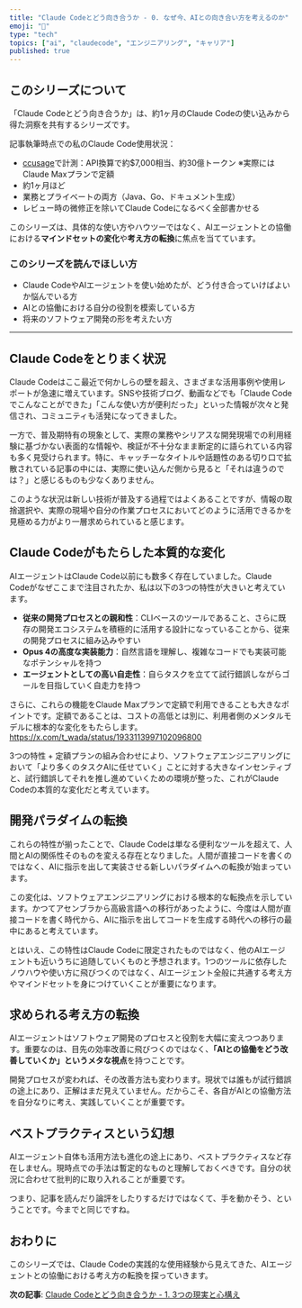 ```yaml
---
title: "Claude Codeとどう向き合うか - 0. なぜ今、AIとの向き合い方を考えるのか"
emoji: "🎯"
type: "tech"
topics: ["ai", "claudecode", "エンジニアリング", "キャリア"]
published: true
---
```


## このシリーズについて

「Claude Codeとどう向き合うか」は、約1ヶ月のClaude Codeの使い込みから得た洞察を共有するシリーズです。

記事執筆時点での私のClaude Code使用状況：

- [ccusage](https://github.com/ryoppippi/ccusage)で計測：API換算で約$7,000相当、約30億トークン ※実際にはClaude Maxプランで定額
- 約1ヶ月ほど
- 業務とプライベートの両方（Java、Go、ドキュメント生成）
- レビュー時の微修正を除いてClaude Codeになるべく全部書かせる

このシリーズは、具体的な使い方やハウツーではなく、AIエージェントとの協働における**マインドセットの変化**や**考え方の転換**に焦点を当てています。

### このシリーズを読んでほしい方

- Claude CodeやAIエージェントを使い始めたが、どう付き合っていけばよいか悩んでいる方
- AIとの協働における自分の役割を模索している方
- 将来のソフトウェア開発の形を考えたい方

---

## Claude Codeをとりまく状況

Claude Codeはここ最近で何かしらの壁を超え、さまざまな活用事例や使用レポートが急速に増えています。SNSや技術ブログ、動画などでも「Claude Codeでこんなことができた」「こんな使い方が便利だった」といった情報が次々と発信され、コミュニティも活発になってきました。

一方で、普及期特有の現象として、実際の業務やシリアスな開発現場での利用経験に基づかない表面的な情報や、検証が不十分なまま断定的に語られている内容も多く見受けられます。特に、キャッチーなタイトルや話題性のある切り口で拡散されている記事の中には、実際に使い込んだ側から見ると「それは違うのでは？」と感じるものも少なくありません。

このような状況は新しい技術が普及する過程ではよくあることですが、情報の取捨選択や、実際の現場や自分の作業プロセスにおいてどのように活用できるかを見極める力がより一層求められていると感じます。

## Claude Codeがもたらした本質的な変化

AIエージェントはClaude Code以前にも数多く存在していました。Claude Codeがなぜここまで注目されたか、私は以下の3つの特性が大きいと考えています。

- **従来の開発プロセスとの親和性**：CLIベースのツールであること、さらに既存の開発エコシステムを積極的に活用する設計になっていることから、従来の開発プロセスに組み込みやすい
- **Opus 4の高度な実装能力**：自然言語を理解し、複雑なコードでも実装可能なポテンシャルを持つ
- **エージェントとしての高い自走性**：自らタスクを立てて試行錯誤しながらゴールを目指していく自走力を持つ

さらに、これらの機能をClaude Maxプランで定額で利用できることも大きなポイントです。定額であることは、コストの高低とは別に、利用者側のメンタルモデルに根本的な変化をもたらします。
<https://x.com/t_wada/status/1933113997102096800>

3つの特性 + 定額プランの組み合わせにより、ソフトウェアエンジニアリングにおいて「より多くのタスクAIに任せていく」ことに対する大きなインセンティブと、試行錯誤してそれを推し進めていくための環境が整った、これがClaude Codeの本質的な変化だと考えています。

## 開発パラダイムの転換

これらの特性が揃ったことで、Claude Codeは単なる便利なツールを超えて、人間とAIの関係性そのものを変える存在となりました。人間が直接コードを書くのではなく、AIに指示を出して実装させる新しいパラダイムへの転換が始まっています。

この変化は、ソフトウェアエンジニアリングにおける根本的な転換点を示しています。かつてアセンブラから高級言語への移行があったように、今度は人間が直接コードを書く時代から、AIに指示を出してコードを生成する時代への移行の最中にあると考えています。

とはいえ、この特性はClaude Codeに限定されたものではなく、他のAIエージェントも近いうちに追随していくものと予想されます。1つのツールに依存したノウハウや使い方に飛びつくのではなく、AIエージェント全般に共通する考え方やマインドセットを身につけていくことが重要になります。

## 求められる考え方の転換

AIエージェントはソフトウェア開発のプロセスと役割を大幅に変えつつあります。重要なのは、目先の効率改善に飛びつくのではなく、**「AIとの協働をどう改善していくか」というメタな視点**を持つことです。

開発プロセスが変われば、その改善方法も変わります。現状では誰もが試行錯誤の途上にあり、正解はまだ見えていません。だからこそ、各自がAIとの協働方法を自分なりに考え、実践していくことが重要です。

## ベストプラクティスという幻想

AIエージェント自体も活用方法も進化の途上にあり、ベストプラクティスなど存在しません。現時点での手法は暫定的なものと理解しておくべきです。自分の状況に合わせて批判的に取り入れることが重要です。

つまり、記事を読んだり論評をしたりするだけではなくて、手を動かそう、ということです。今までと同じですね。

## おわりに

このシリーズでは、Claude Codeの実践的な使用経験から見えてきた、AIエージェントとの協働における考え方の転換を探っていきます。

**次の記事**: [Claude Codeとどう向き合うか - 1. 3つの現実と心構え](https://zenn.dev/choplin/articles/2025-06-24-claude-code-1-reality-and-mindset)
